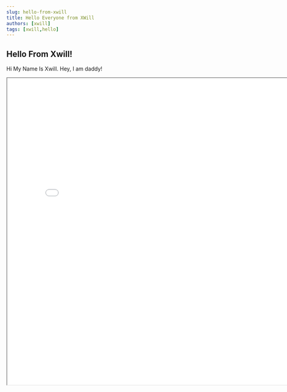 ```yaml
---
slug: hello-from-xwill
title: Hello Everyone from XWill
authors: [xwill]
tags: [xwill,hello]
---
```


## Hello From Xwill!
Hi My Name Is Xwill. Hey, I am daddy!

<iframe src="/html/xwill.html" width="800" height="800" scrolling="no" style={{overflow: "auto"}}></iframe>